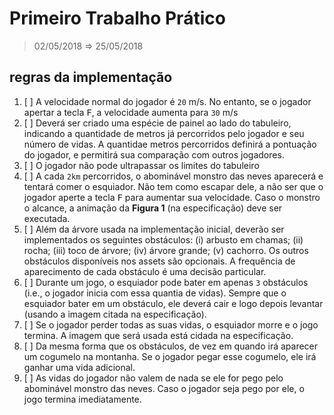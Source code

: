 # Primeiro Trabalho Prático
> 02/05/2018 ⇒ 25/05/2018

## regras da implementação

1. [ ]  A velocidade normal do jogador é `20` m/s. No entanto, se o jogador apertar a tecla <kbd>F</kbd>, a velocidade aumenta para `30` m/s
2. [ ] Deverá ser criado uma espécie de painel ao lado do tabuleiro, indicando a quantidade de metros já percorridos pelo jogador e seu número de vidas. A quantidae metros percorridos definirá a pontuação do jogador, e permitirá sua comparação com outros jogadores.
3. [ ] O jogador não pode ultrapassar os limites do tabuleiro
4. [ ] A cada `2km` percorridos, o abominável monstro das neves aparecerá e tentará comer o esquiador. Não tem como escapar dele, a não ser que o jogador aperte a tecla <kbd>F</kbd> para aumentar sua velocidade. Caso o monstro o alcance, a animação da **Figura 1** (na especificação) deve ser executada.
5. [ ] Além da árvore usada na implementação inicial, deverão ser implementados os seguintes obstáculos: (i) arbusto em chamas; (ii) rocha; (iii) toco de árvore; (iv) árvore grande; (v) cachorro. Os outros obstáculos disponíveis nos assets são opcionais. A frequência de aparecimento de cada obstáculo é uma decisão particular.
6. [ ] Durante um jogo, o esquiador pode bater em apenas `3` obstáculos (i.e., o jogador inicia com essa quantia de vidas). Sempre que o esquiador bater em um obstáculo, ele deverá cair e logo depois levantar (usando a imagem citada na especificação).
7. [ ] Se o jogador perder todas as suas vidas, o esquiador morre e o jogo termina. A imagem que será usada está cidada na especificação.
8. [ ] Da mesma forma que os obstáculos, de vez em quando irá aparecer um cogumelo na montanha. Se o jogador pegar esse cogumelo, ele irá ganhar uma vida adicional.
9. [ ] As vidas do jogador não valem de nada se ele for pego pelo abominável monstro das neves. Caso o jogador seja pego por ele, o jogo termina imediatamente.